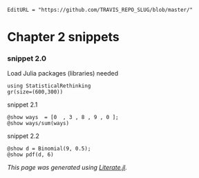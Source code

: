 ```@meta
EditURL = "https://github.com/TRAVIS_REPO_SLUG/blob/master/"
```

# Chapter 2 snippets

### snippet 2.0

Load Julia packages (libraries) needed

```@example snippets_02_01_02
using StatisticalRethinking
gr(size=(600,300))
```

snippet 2.1

```@example snippets_02_01_02
@show ways  = [0  , 3 , 8 , 9 , 0 ];
@show ways/sum(ways)
```

snippet 2.2

```@example snippets_02_01_02
@show d = Binomial(9, 0.5);
@show pdf(d, 6)
```

*This page was generated using [Literate.jl](https://github.com/fredrikekre/Literate.jl).*

